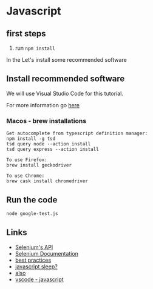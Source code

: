 # Javascript

## first steps

1. run `npm install`

In the Let's install some recommended software

## Install recommended software

We will use Visual Studio Code for this tutorial.

For more information go [here](https://code.visualstudio.com/docs/nodejs/nodejs-tutorial)

### Macos - brew installations

```
Get autocomplete from typescript definition manager:
npm install -g tsd
tsd query node --action install
tsd query express --action install

To use Firefox:
brew install geckodriver

To use Chrome:
brew cask install chromedriver
```

## Run the code

```bash
node google-test.js
```

## Links

- [Selenium's API](https://www.selenium.dev/selenium/docs/api/javascript/index.html)
- [Selenium Documentation](https://w3c.github.io/webdriver/#page-load-strategies-1)
- [best practices](https://blog.testproject.io/2018/03/08/selenium-javascript-best-practices/)
- [javascript sleep?](https://flaviocopes.com/javascript-sleep/)
- [also](https://www.sitepoint.com/delay-sleep-pause-wait/)
- [vscode - javascript](https://code.visualstudio.com/Docs/languages/javascript)
